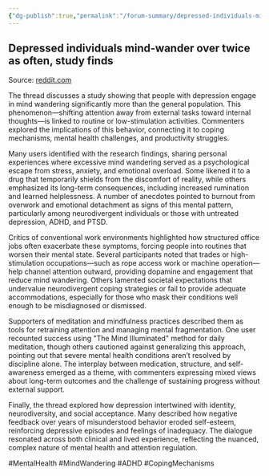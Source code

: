 ```yaml
---
{"dg-publish":true,"permalink":"/forum-summary/depressed-individuals-mind-wander-over-twice-as-often-study-finds/","title":"Depressed individuals mind-wander over twice as often, study finds","tags":["article","summary"],"created":"2025-07-06T09:39:41.078+07:00","updated":"2025-08-07T06:03:06.983+07:00"}
---
```



## Depressed individuals mind-wander over twice as often, study finds  

Source: [reddit.com](https://old.reddit.com/r/science/comments/1gd9emw/depressed_individuals_mindwander_over_twice_as/)

The thread discusses a study showing that people with depression engage in mind wandering significantly more than the general population. This phenomenon—shifting attention away from external tasks toward internal thoughts—is linked to routine or low-stimulation activities. Commenters explored the implications of this behavior, connecting it to coping mechanisms, mental health challenges, and productivity struggles.

Many users identified with the research findings, sharing personal experiences where excessive mind wandering served as a psychological escape from stress, anxiety, and emotional overload. Some likened it to a drug that temporarily shields from the discomfort of reality, while others emphasized its long-term consequences, including increased rumination and learned helplessness. A number of anecdotes pointed to burnout from overwork and emotional detachment as signs of this mental pattern, particularly among neurodivergent individuals or those with untreated depression, ADHD, and PTSD.

Critics of conventional work environments highlighted how structured office jobs often exacerbate these symptoms, forcing people into routines that worsen their mental state. Several participants noted that trades or high-stimulation occupations—such as rope access work or machine operation—help channel attention outward, providing dopamine and engagement that reduce mind wandering. Others lamented societal expectations that undervalue neurodivergent coping strategies or fail to provide adequate accommodations, especially for those who mask their conditions well enough to be misdiagnosed or dismissed.

Supporters of meditation and mindfulness practices described them as tools for retraining attention and managing mental fragmentation. One user recounted success using "The Mind Illuminated" method for daily meditation, though others cautioned against generalizing this approach, pointing out that severe mental health conditions aren’t resolved by discipline alone. The interplay between medication, structure, and self-awareness emerged as a theme, with commenters expressing mixed views about long-term outcomes and the challenge of sustaining progress without external support.

Finally, the thread explored how depression intertwined with identity, neurodiversity, and social acceptance. Many described how negative feedback over years of misunderstood behavior eroded self-esteem, reinforcing depressive episodes and feelings of inadequacy. The dialogue resonated across both clinical and lived experience, reflecting the nuanced, complex nature of mental health and attention regulation.

#MentalHealth #MindWandering #ADHD #CopingMechanisms
